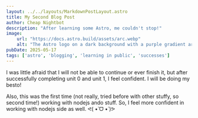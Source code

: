 ```yaml
---
layout: ../../layouts/MarkdownPostLayout.astro
title: My Second Blog Post
author: Cheap Nightbot
description: "After learning some Astro, me couldn't stop!"
image:
    url: "https://docs.astro.build/assets/arc.webp"
    alt: "The Astro logo on a dark background with a purple gradient arc."
pubDate: 2025-05-17
tags: ['astro', 'blogging', 'learning in public', 'successes']
---
```

I was little afraid that I will not be able to continue or ever finish it, but after successfully completing unit 0 and unit 1, I feel confident. I will be doing my besto!

Also, this was the first time (not really, tried before with other stuffy, so second time!) working with nodejs ando stuff. So, I feel more confident in working with nodejs side as well. ᕙ(  •̀ ᗜ •́  )ᕗ
